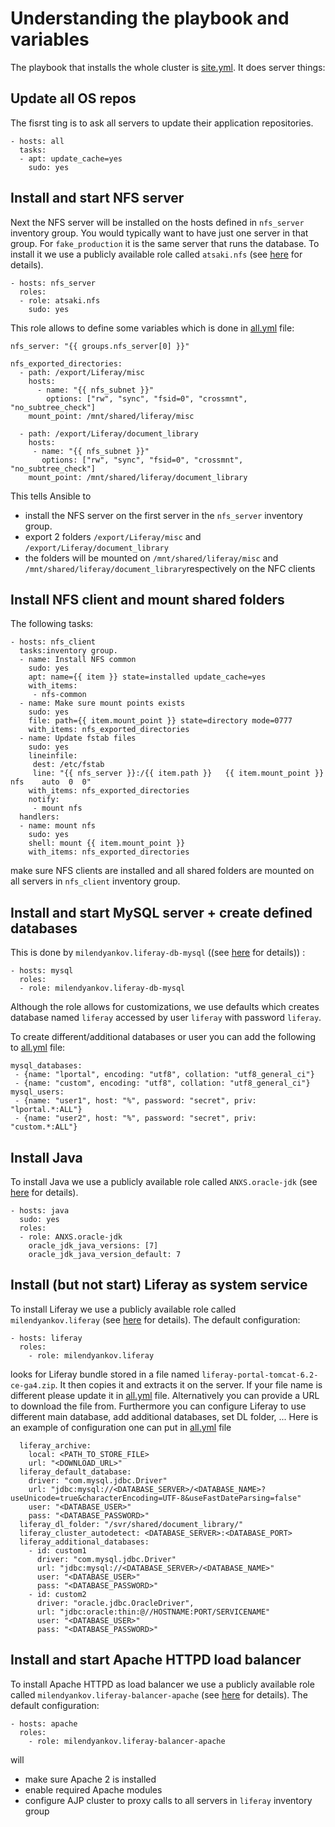 Understanding the playbook and variables
==========

The playbook that installs the whole cluster is [site.yml](site.yml). It does server things:


Update all OS repos
---------

The fisrst ting is to ask all servers to update their application repositories. 

	- hosts: all
	  tasks:
	  - apt: update_cache=yes
	    sudo: yes  


Install and start NFS server
---------

Next the NFS server will be installed on the hosts defined in `nfs_server` inventory group. You would typically want to have just one server in that group. For `fake_production` it is the same server that runs the database. To install it we use a publicly available role called `atsaki.nfs` (see [here](https://github.com/atsaki/ansible-nfs) for details). 

	- hosts: nfs_server
	  roles:
	  - role: atsaki.nfs
	    sudo: yes   

This role allows to define some variables which is done in [all.yml](group_vars/all.yml) file:

	nfs_server: "{{ groups.nfs_server[0] }}"

	nfs_exported_directories:
	  - path: /export/Liferay/misc
	    hosts:
	      - name: "{{ nfs_subnet }}"
	        options: ["rw", "sync", "fsid=0", "crossmnt", "no_subtree_check"]
	    mount_point: /mnt/shared/liferay/misc

	  - path: /export/Liferay/document_library
	    hosts:
 	     - name: "{{ nfs_subnet }}"
 	       options: ["rw", "sync", "fsid=0", "crossmnt", "no_subtree_check"]
	    mount_point: /mnt/shared/liferay/document_library

This tells Ansible to 
  * install the NFS server on the first server in the `nfs_server` inventory group.
  * export 2 folders `/export/Liferay/misc` and `/export/Liferay/document_library`
  * the folders will be mounted on `/mnt/shared/liferay/misc` and `/mnt/shared/liferay/document_library`respectively on the NFC clients 


Install NFS client and mount shared folders
---------

The following tasks:

	- hosts: nfs_client
	  tasks:inventory group.
	  - name: Install NFS common
	    sudo: yes
	    apt: name={{ item }} state=installed update_cache=yes
	    with_items:
	     - nfs-common
	  - name: Make sure mount points exists
	    sudo: yes
	    file: path={{ item.mount_point }} state=directory mode=0777
	    with_items: nfs_exported_directories
	  - name: Update fstab files
	    sudo: yes
	    lineinfile: 
	     dest: /etc/fstab
	     line: "{{ nfs_server }}:/{{ item.path }}   {{ item.mount_point }}   nfs    auto  0  0"
	    with_items: nfs_exported_directories
	    notify: 
	     - mount nfs
	  handlers:
	  - name: mount nfs
	    sudo: yes
	    shell: mount {{ item.mount_point }}
	    with_items: nfs_exported_directories

make sure NFS clients are installed and all shared folders are mounted on all servers in `nfs_client` inventory group.


Install and start MySQL server + create defined databases
---------

This is done by `milendyankov.liferay-db-mysql` ((see [here](https://github.com/milendyankov/ansible-liferay-db-mysql) for details)) :

	- hosts: mysql
	  roles:
	  - role: milendyankov.liferay-db-mysql

Although the role allows for customizations, we use defaults which creates database named `liferay` accessed by user `liferay` with password `liferay`. 

To create different/additional databases or user you can add the following to [all.yml](group_vars/all.yml) file:

    mysql_databases:
     - {name: "lportal", encoding: "utf8", collation: "utf8_general_ci"}
     - {name: "custom", encoding: "utf8", collation: "utf8_general_ci"}
    mysql_users:
     - {name: "user1", host: "%", password: "secret", priv: "lportal.*:ALL"}
     - {name: "user2", host: "%", password: "secret", priv: "custom.*:ALL"}



Install Java
---------

To install Java we use a publicly available role called `ANXS.oracle-jdk` (see [here](https://github.com/ANXS/oracle-jdk) for details).

	- hosts: java
	  sudo: yes
	  roles:
	  - role: ANXS.oracle-jdk
	    oracle_jdk_java_versions: [7]
	    oracle_jdk_java_version_default: 7


Install (but not start) Liferay as system service
---------

To install Liferay we use a publicly available role called `milendyankov.liferay` (see [here](https://github.com/milendyankov/ansible-liferay) for details).
The default configuration:

	- hosts: liferay
	  roles:
	    - role: milendyankov.liferay

looks for Liferay bundle stored in a file named `liferay-portal-tomcat-6.2-ce-ga4.zip`. It then copies it and extracts it on the server. If your file name is different please update it in [all.yml](group_vars/all.yml) file. Alternatively you can provide a URL to download the file from. Furthermore you can configure Liferay to use different main database, add additional databases, set DL folder, ...
Here is an example of configuration one can put in [all.yml](group_vars/all.yml) file

      liferay_archive: 
        local: <PATH_TO_STORE_FILE>
        url: "<DOWNLOAD_URL>" 
      liferay_default_database: 
        driver: "com.mysql.jdbc.Driver"
        url: "jdbc:mysql://<DATABASE_SERVER>/<DATABASE_NAME>?useUnicode=true&characterEncoding=UTF-8&useFastDateParsing=false"
        user: "<DATABASE_USER>"
        pass: "<DATABASE_PASSWORD>"
      liferay_dl_folder: "/svr/shared/document_library/"
      liferay_cluster_autodetect: <DATABASE_SERVER>:<DATABASE_PORT>
      liferay_additional_databases:
        - id: custom1
          driver: "com.mysql.jdbc.Driver"
          url: "jdbc:mysql://<DATABASE_SERVER>/<DATABASE_NAME>"
          user: "<DATABASE_USER>"
          pass: "<DATABASE_PASSWORD>"
        - id: custom2
          driver: "oracle.jdbc.OracleDriver",
          url: "jdbc:oracle:thin:@//HOSTNAME:PORT/SERVICENAME"
          user: "<DATABASE_USER>"
          pass: "<DATABASE_PASSWORD>"


Install and start Apache HTTPD load balancer
---------    

To install Apache HTTPD as load balancer we use a publicly available role called `milendyankov.liferay-balancer-apache` (see [here](https://github.com/milendyankov/ansible-liferay-balancer-apache) for details). The default configuration:


	- hosts: apache
	  roles:
	    - role: milendyankov.liferay-balancer-apache
    
will 
 
 * make sure Apache 2 is installed
 * enable required Apache modules
 * configure AJP cluster to proxy calls to all servers in `liferay` inventory group
 
 